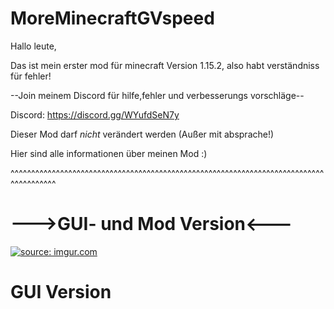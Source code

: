 # MoreMinecraftGVspeed
Hallo leute,

Das ist mein erster mod für minecraft Version 1.15.2, also habt verständniss für fehler!

--Join meinem Discord für hilfe,fehler und verbesserungs vorschläge--

Discord: https://discord.gg/WYufdSeN7y

Dieser Mod darf *nicht* verändert werden (Außer mit absprache!)

Hier sind alle informationen über meinen Mod :)

^^^^^^^^^^^^^^^^^^^^^^^^^^^^^^^^^^^^^^^^^^^^^^^^^^^^^^^^^^^^^^^^^^^^^^^^^^^^^^^^^^^^^^^

# --->GUI- und Mod Version<---

<a href="https://imgur.com/tx22win"><img src="https://i.imgur.com/tx22win.jpg" title="source: imgur.com" /></a>

# GUI Version

